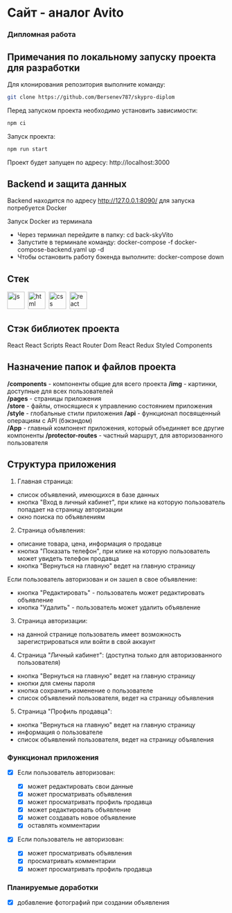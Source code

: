 # Сайт - аналог Avito

### Дипломная работа

## Примечания по локальному запуску проекта для разработки

Для клонирования репозитория выполните команду:

```bash
git clone https://github.com/Bersenev787/skypro-diplom
```

Перед запуском проекта необходимо установить зависимости:

```bash
npm ci
```

Запуск проекта:

```bash
npm run start
```

Проект будет запущен по адресу: http://localhost:3000

## Backend и защита данных

Backend находится по адресу http://127.0.0.1:8090/ для запуска потребуется Docker

Запуск Docker из терминала

- Через терминал перейдите в папку: cd back-skyVito
- Запустите в терминале команду: docker-compose -f docker-compose-backend.yaml up -d
- Чтобы остановить работу бэкенда выполните: docker-compose down

## Стек

<div id="socials" aligh="center">
<img src="https://cdn.jsdelivr.net/gh/devicons/devicon/icons/javascript/javascript-original.svg" title="js" width="40" height="40"/>&nbsp;
<img src="https://cdn.jsdelivr.net/gh/devicons/devicon/icons/html5/html5-original.svg" title="html" width="40" height="40"/>&nbsp;
<img src="https://cdn.jsdelivr.net/gh/devicons/devicon/icons/css3/css3-original.svg" title="css" width="40" height="40"/>&nbsp;
<img src="https://cdn.jsdelivr.net/gh/devicons/devicon/icons/react/react-original.svg" title="react" width="40" height="40"/>&nbsp;
</div>

## Стэк библиотек проекта

React
React Scripts
React Router Dom
React Redux
Styled Components

## Назначение папок и файлов проекта

**/components** - компоненты общие для всего проекта
**/img** - картинки, доступные для всех пользователей  
**/pages** - страницы приложения  
**/store** - файлы, относящиеся к управлению состоянием приложения
**/style** - глобальные стили приложения
**/api** - функционал посвященный операциям с API (бэкэндом)  
**/App** - главный компонент приложения, который объединяет все другие компоненты
**/protector-routes** - частный маршрут, для авторизованного пользователя

## Структура приложения

1. Главная страница:

- список объявлений, имеющихся в базе данных
- кнопка "Вход в личный кабинет", при клике на которую пользователь попадает на страницу авторизации
- окно поиска по объявлениям

2. Страница объявления:

- описание товара, цена, информация о продавце
- кнопка "Показать телефон", при клике на которую пользователь может увидеть телефон продавца
- кнопка "Вернуться на главную" ведет на главную страницу

Если пользователь авторизован и он зашел в свое объявление:

- кнопка "Редактировать" - пользователь может редактировать объявление
- кнопка "Удалить" - пользователь может удалить объявление

3. Страница авторизации:

- на данной странице пользователь имеет возможность зарегистрироваться или войти в свой аккаунт

4. Страница "Личный кабинет": (доступна только для авторизованного пользователя)

- кнопка "Вернуться на главную" ведет на главную страницу
- кнопки для смены пароля
- кнопка сохранить изменение о пользователе
- список объявлений пользователя, ведет на страницу объявления

5. Страница "Профиль продавца":

- кнопка "Вернуться на главную" ведет на главную страницу
- информация о пользователе
- список объявлений пользователя, ведет на страницу объявления

### Функционал приложения

- [x] Если пользователь авторизован:

  - [x] может редактировать свои данные
  - [x] может просматривать объявления
  - [x] может просматривать профиль продавца
  - [x] может редактировать объявление
  - [x] может создавать новое объявление
  - [x] оставлять комментарии

- [x] Если пользователь не авторизован:
  - [x] может просматривать объявления
  - [x] просматривать комментарии
  - [x] может просматривать профиль продавца

### Планируемые доработки

- [x] добавление фотографий при создании объявления
